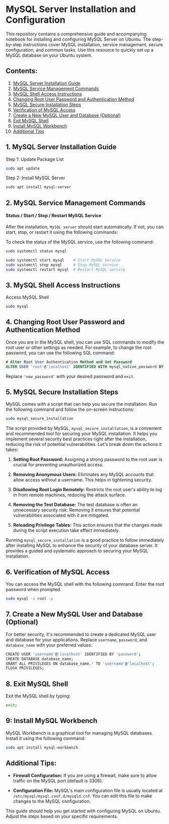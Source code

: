 # MySQL Server Installation and Configuration
This repository contains a comprehensive guide and accompanying notebook for installing and configuring MySQL Server on Ubuntu. The step-by-step instructions cover MySQL installation, service management, secure configuration, and common tasks. Use this resource to quickly set up a MySQL database on your Ubuntu system.

## Contents:
1. [MySQL Server Installation Guide](#1-mysql-server-installation-guide)
2. [MySQL Service Management Commands](#2-mysql-service-management-commands)
3. [MySQL Shell Access Instructions](#3-mysql-shell-access-instructions)
4. [Changing Root User Password and Authentication Method](#4-changing-root-user-password-and-authentication-method)
5. [MySQL Secure Installation Steps](#5-mysql-secure-installation-steps)
6. [Verification of MySQL Access](#6-verification-of-mysql-access)
7. [Create a New MySQL User and Database (Optional)](#7-create-a-new-mysql-user-and-database-optional)
8. [Exit MySQL Shell](#8-exit-mysql-shell)
9. [Install MySQL Workbench](#9-install-mysql-workbench)
10. [Additional Tips](#10-additional-tips)




## 1. MySQL Server Installation Guide

Step 1: Update Package List
```bash
sudo apt update
```

Step 2: Install MySQL Server
```bash
sudo apt install mysql-server
```
## 2. MySQL Service Management Commands
#### Status / Start / Stop / Restart MySQL Service
After the installation, `MySQL server` should start automatically. If not, you can start, stop, or restart it using the following commands:

To check the status of the MySQL service, use the following command:
```bash
sudo systemctl status mysql
```

```bash
sudo systemctl start mysql    # Start MySQL service
sudo systemctl stop mysql     # Stop MySQL service
sudo systemctl restart mysql  # Restart MySQL service
```

## 3. MySQL Shell Access Instructions
Access MySQL Shell
```bash
sudo mysql
```
## 4. Changing Root User Password and Authentication Method
Once you are in the MySQL shell, you can use SQL commands to modify the root user or other settings as needed. For example, to change the root password, you can use the following SQL command:

```sql
# Alter Root User Authentication Method and Set Password
ALTER USER 'root'@'localhost' IDENTIFIED WITH mysql_native_password BY 'new_password';
```
Replace `'new_password'` with your desired password and `exit`.

## 5. MySQL Secure Installation Steps
MySQL comes with a script that can help you secure the installation. Run the following command and follow the on-screen instructions:
```bash
sudo mysql_secure_installation
```
The script provided by MySQL, `mysql_secure_installation`, is a convenient and recommended tool for securing your MySQL installation. It helps you implement several security best practices right after the installation, reducing the risk of potential vulnerabilities. Let's break down the actions it takes:

1. **Setting Root Password:** Assigning a strong password to the root user is crucial for preventing unauthorized access.

2. **Removing Anonymous Users:** Eliminates any MySQL accounts that allow access without a username. This helps in tightening security.

3. **Disallowing Root Login Remotely:** Restricts the root user's ability to log in from remote machines, reducing the attack surface.

4. **Removing the Test Database:** The test database is often an unnecessary security risk. Removing it ensures that potential vulnerabilities associated with it are mitigated.

5. **Reloading Privilege Tables:** This action ensures that the changes made during the script execution take effect immediately.

Running `mysql_secure_installation` is a good practice to follow immediately after installing MySQL to enhance the security of your database server. It provides a guided and systematic approach to securing your MySQL installation.


## 6. Verification of MySQL Access
You can access the MySQL shell with the following command. Enter the root password when prompted.
```bash
sudo mysql -u root -p
```

## 7. Create a New MySQL User and Database (Optional)
For better security, it's recommended to create a dedicated MySQL user and database for your applications. Replace `username`, `password`, and `database_name` with your preferred values:
```bash
CREATE USER 'username'@'localhost' IDENTIFIED BY 'password';
CREATE DATABASE database_name;
GRANT ALL PRIVILEGES ON database_name.* TO 'username'@'localhost';
FLUSH PRIVILEGES;
```

## 8. Exit MySQL Shell
Exit the MySQL shell by typing:
```bash
exit;
```

## 9: Install MySQL Workbench
MySQL Workbench is a graphical tool for managing MySQL databases. Install it using the following command:

```bash
sudo apt install mysql-workbench
```

## Additional Tips:
* **Firewall Configuration:** If you are using a firewall, make sure to allow traffic on the MySQL port (default is 3306).

* **Configuration File:** MySQL's main configuration file is usually located at `/etc/mysql/mysql.conf.d/mysqld.cnf`. You can edit this file to make changes to the MySQL configuration.

This guide should help you get started with configuring MySQL on Ubuntu. Adjust the steps based on your specific requirements.

